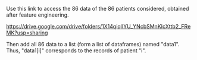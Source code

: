 
Use this link to access the 86 data of the 86 patients considered, obtained after feature engineering.

https://drive.google.com/drive/folders/1X14qiqlIYU_YNcbSMnKIcXttb2_FReMK?usp=sharing

Then add all 86 data to a list (form a list of dataframes) named "data1". 
Thus, "data1[i]" corresponds to the records of patient "i".
